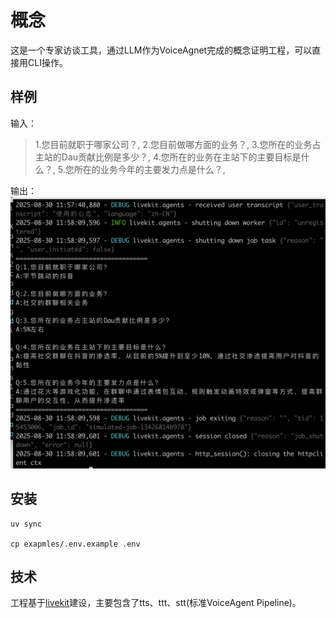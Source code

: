 # 概念

这是一个专家访谈工具，通过LLM作为VoiceAgnet完成的概念证明工程，可以直接用CLI操作。

## 样例

输入：
>1.您目前就职于哪家公司？,
>2.您目前做哪方面的业务？,
>3.您所在的业务占主站的Dau贡献比例是多少？,
>4.您所在的业务在主站下的主要目标是什么？,
>5.您所在的业务今年的主要发力点是什么？,

输出：
![demo](https://github.com/mrriddler-feng/llm-agents/blob/main/expert_interview/examples/expert_interview_demo.png)

## 安装

```
uv sync

cp exapmles/.env.example .env

```
## 技术

工程基于[livekit](https://github.com/livekit/agents)建设，主要包含了tts、ttt、stt(标准VoiceAgent Pipeline)。
   

